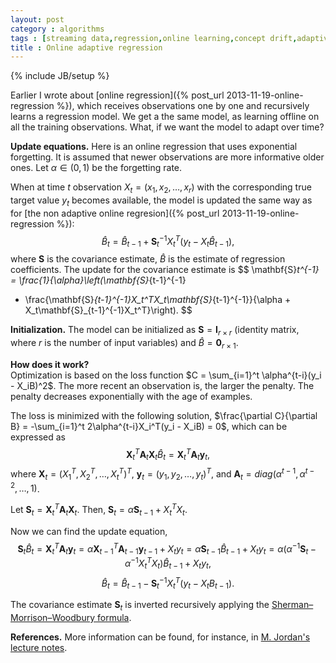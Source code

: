 ```yaml
---
layout: post
category : algorithms
tags : [streaming data,regression,online learning,concept drift,adaptive algorithms]
title : Online adaptive regression 
---
```

{% include JB/setup %}
<head>
<script type="text/x-mathjax-config">
MathJax.Hub.Config({
  tex2jax: {inlineMath: [['$','$'], ['\\(','\\)']]}
});
</script>
<script type="text/javascript"
 src="http://cdn.mathjax.org/mathjax/latest/MathJax.js?config=TeX-AMS-MML_HTMLorMML">
</script>
</head>

Earlier I wrote about [online regression]({% post_url 2013-11-19-online-regression %}), which receives observations one by one and recursively learns a regression model. We get a the same model, as learning offline on all the training observations. What, if we want the model to adapt over time? 

**Update equations.** Here is an online regression that uses exponential forgetting. It is assumed that newer observations are more informative older ones. Let $\alpha \in (0,1)$ be the forgetting rate. 

When at time $t$ observation $X_t = (x_1,x_2,\ldots,x_r)$ with the corresponding  true target value $y_t$ becomes available, the model is updated the same way as for [the non adaptive online regresion]({% post_url 2013-11-19-online-regression %}):
$$
\hat{B}_t = \hat{B}_{t-1} + \mathbf{S}_t^{-1}X_t^T(y_t  - X_t\hat{B}_{t-1}),
$$
where $\mathbf{S}$ is the covariance estimate, $\hat{B}$ is the estimate of regression coefficients. 
The update for the covariance estimate is 
$$
\mathbf{S}_t^{-1} = \frac{1}{\alpha}\left(\mathbf{S}_{t-1}^{-1}
- \frac{\mathbf{S}_{t-1}^{-1}X_t^TX_t\mathbf{S}_{t-1}^{-1}}{\alpha + X_t\mathbf{S}_{t-1}^{-1}X_t^T}\right).
$$

**Initialization.** The model can be initialized as $\mathbf{S} = \mathbf{I}_{r \times r}$ (identity matrix, where $r$ is the number of input variables) and $\hat{B} = \mathbf{0}_{r \times 1}$.

**How does it work?**  
Optimization is based on the loss function
$C = \sum_{i=1}^t \alpha^{t-i}(y_i - X_iB)^2$.
The more recent an observation is, the larger the penalty. The penalty decreases exponentially with the age of examples. 

The loss is minimized with the following solution,
$\frac{\partial C}{\partial B} = -\sum_{i=1}^t 2\alpha^{t-i}X_i^T(y_i - X_iB) = 0$,
which can be expressed as 
$$
\mathbf{X}_t^T\mathbf{A}_t\mathbf{X}_t\hat{B}_t = \mathbf{X}_t^T\mathbf{A}_t\mathbf{y}_t,
$$
where $\mathbf{X}_t  = (X_1^T, X_2^T, \ldots, X_t^T)^T$,
$\mathbf{y}_t = (y_1,y_2,\ldots,y_t)^T$, and $\mathbf{A}_t = \mathit{diag}(\alpha^{t-1},\alpha^{t-2},\ldots,1)$.

Let $\mathbf{S}_t = \mathbf{X}^T_t\mathbf{A}_t\mathbf{X}_t$. Then,
$\mathbf{S}_t = \alpha\mathbf{S}_{t-1} + X_t^TX_t$. 

Now we can find the update equation,
$$
\mathbf{S}_t\hat{B}_t = \mathbf{X}_t^T\mathbf{A}_t\mathbf{y}_t = 
\alpha\mathbf{X}^T_{t-1}\mathbf{A}_{t-1}\mathbf{y}_{t-1} + X_ty_t = \alpha \mathbf{S}_{t-1}\hat{B}_{t-1} + X_ty_t = \alpha(\alpha^{-1}\mathbf{S}_t - \alpha^{-1}X_t^TX_t)\hat{B}_{t-1} + X_ty_t,
$$
$$
\hat{B}_t = \hat{B}_{t-1} - \mathbf{S}_t^{-1}X_t^T(y_t - X_tB_{t-1}).
$$

The covariance estimate $\mathbf{S}_t$ is inverted recursively applying the [Sherman–Morrison–Woodbury formula](http://en.wikipedia.org/wiki/Woodbury_matrix_identity).

**References.** More information can be found, for instance, in [M. Jordan's lecture notes](http://www.cs.berkeley.edu/~jordan/courses/294-fall98/readings/rls.ps).
